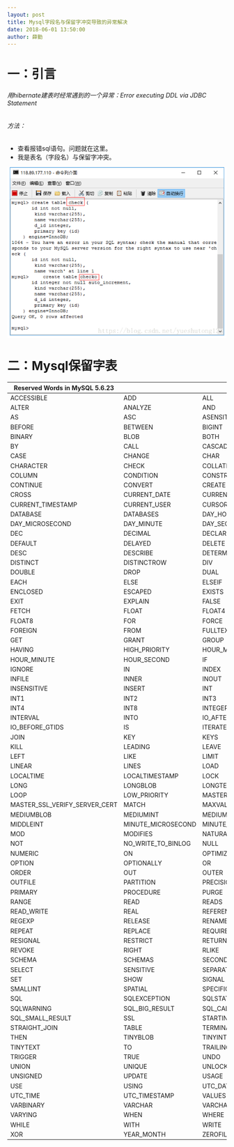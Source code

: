 ```yaml
---
layout: post
title: Mysql字段名与保留字冲突导致的异常解决
date: 2018-06-01 13:50:00
author: 薛勤
---
```

# 一：引言

###### 用hibernate建表时经常遇到的一个异常：Error executing DDL via JDBC Statement

###### 方法：

*  查看报错sql语句。问题就在这里。
*  我是表名（字段名）与保留字冲突。

![](./20180601Mysql字段名与保留字冲突导致的异常解决/1136672-20190623141441185-384732684.png)

# 二：Mysql保留字表


| Reserved Words in MySQL 5.6.23 |                    |                     |
| ------------------------------ | ------------------ | ------------------- |
| ACCESSIBLE                     | ADD                | ALL                 |
| ALTER                          | ANALYZE            | AND                 |
| AS                             | ASC                | ASENSITIVE          |
| BEFORE                         | BETWEEN            | BIGINT              |
| BINARY                         | BLOB               | BOTH                |
| BY                             | CALL               | CASCADE             |
| CASE                           | CHANGE             | CHAR                |
| CHARACTER                      | CHECK              | COLLATE             |
| COLUMN                         | CONDITION          | CONSTRAINT          |
| CONTINUE                       | CONVERT            | CREATE              |
| CROSS                          | CURRENT_DATE       | CURRENT_TIME        |
| CURRENT_TIMESTAMP              | CURRENT_USER       | CURSOR              |
| DATABASE                       | DATABASES          | DAY_HOUR            |
| DAY_MICROSECOND                | DAY_MINUTE         | DAY_SECOND          |
| DEC                            | DECIMAL            | DECLARE             |
| DEFAULT                        | DELAYED            | DELETE              |
| DESC                           | DESCRIBE           | DETERMINISTIC       |
| DISTINCT                       | DISTINCTROW        | DIV                 |
| DOUBLE                         | DROP               | DUAL                |
| EACH                           | ELSE               | ELSEIF              |
| ENCLOSED                       | ESCAPED            | EXISTS              |
| EXIT                           | EXPLAIN            | FALSE               |
| FETCH                          | FLOAT              | FLOAT4              |
| FLOAT8                         | FOR                | FORCE               |
| FOREIGN                        | FROM               | FULLTEXT            |
| GET                            | GRANT              | GROUP               |
| HAVING                         | HIGH_PRIORITY      | HOUR_MICROSECOND    |
| HOUR_MINUTE                    | HOUR_SECOND        | IF                  |
| IGNORE                         | IN                 | INDEX               |
| INFILE                         | INNER              | INOUT               |
| INSENSITIVE                    | INSERT             | INT                 |
| INT1                           | INT2               | INT3                |
| INT4                           | INT8               | INTEGER             |
| INTERVAL                       | INTO               | IO_AFTER_GTIDS      |
| IO_BEFORE_GTIDS                | IS                 | ITERATE             |
| JOIN                           | KEY                | KEYS                |
| KILL                           | LEADING            | LEAVE               |
| LEFT                           | LIKE               | LIMIT               |
| LINEAR                         | LINES              | LOAD                |
| LOCALTIME                      | LOCALTIMESTAMP     | LOCK                |
| LONG                           | LONGBLOB           | LONGTEXT            |
| LOOP                           | LOW_PRIORITY       | MASTER_BIND         |
| MASTER_SSL_VERIFY_SERVER_CERT  | MATCH              | MAXVALUE            |
| MEDIUMBLOB                     | MEDIUMINT          | MEDIUMTEXT          |
| MIDDLEINT                      | MINUTE_MICROSECOND | MINUTE_SECOND       |
| MOD                            | MODIFIES           | NATURAL             |
| NOT                            | NO_WRITE_TO_BINLOG | NULL                |
| NUMERIC                        | ON                 | OPTIMIZE            |
| OPTION                         | OPTIONALLY         | OR                  |
| ORDER                          | OUT                | OUTER               |
| OUTFILE                        | PARTITION          | PRECISION           |
| PRIMARY                        | PROCEDURE          | PURGE               |
| RANGE                          | READ               | READS               |
| READ_WRITE                     | REAL               | REFERENCES          |
| REGEXP                         | RELEASE            | RENAME              |
| REPEAT                         | REPLACE            | REQUIRE             |
| RESIGNAL                       | RESTRICT           | RETURN              |
| REVOKE                         | RIGHT              | RLIKE               |
| SCHEMA                         | SCHEMAS            | SECOND_MICROSECOND  |
| SELECT                         | SENSITIVE          | SEPARATOR           |
| SET                            | SHOW               | SIGNAL              |
| SMALLINT                       | SPATIAL            | SPECIFIC            |
| SQL                            | SQLEXCEPTION       | SQLSTATE            |
| SQLWARNING                     | SQL_BIG_RESULT     | SQL_CALC_FOUND_ROWS |
| SQL_SMALL_RESULT               | SSL                | STARTING            |
| STRAIGHT_JOIN                  | TABLE              | TERMINATED          |
| THEN                           | TINYBLOB           | TINYINT             |
| TINYTEXT                       | TO                 | TRAILING            |
| TRIGGER                        | TRUE               | UNDO                |
| UNION                          | UNIQUE             | UNLOCK              |
| UNSIGNED                       | UPDATE             | USAGE               |
| USE                            | USING              | UTC_DATE            |
| UTC_TIME                       | UTC_TIMESTAMP      | VALUES              |
| VARBINARY                      | VARCHAR            | VARCHARACTER        |
| VARYING                        | WHEN               | WHERE               |
| WHILE                          | WITH               | WRITE               |
| XOR                            | YEAR_MONTH         | ZEROFILL            |


